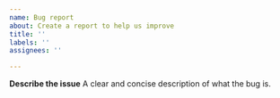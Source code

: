 ```yaml
---
name: Bug report
about: Create a report to help us improve
title: ''
labels: ''
assignees: ''

---
```


**Describe the issue**
A clear and concise description of what the bug is.
